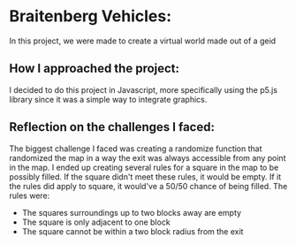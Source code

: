# Braitenberg Vehicles: 
In this project, we were made to create a virtual world made out of a geid

## How I approached the project: 
I decided to do this project in Javascript, more specifically using the p5.js library since it was a simple way to integrate graphics. 
 
## Reflection on the challenges I faced: 
The biggest challenge I faced was creating a randomize function that randomized the map in a way the exit was always accessible from any point in the map. I ended up creating several rules for a square in the map to be possibly filled. If the square didn't meet these rules, it would be empty. If it the rules did apply to square, it would've a 50/50 chance of being filled. The rules were:
* The squares surroundings up to two blocks away are empty
* The square is only adjacent to one block
* The square cannot be within a two block radius from the exit
